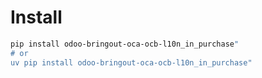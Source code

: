 # Install

```bash
pip install odoo-bringout-oca-ocb-l10n_in_purchase"
# or
uv pip install odoo-bringout-oca-ocb-l10n_in_purchase"
```
